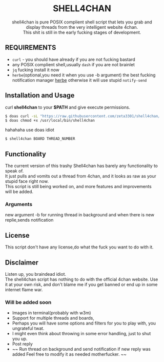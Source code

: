 <h1 align="center">SHELL4CHAN</h1>
<p align="center">shell4chan is pure POSIX complient shell script that lets you grab and display threads from the very intelligent website 4chan.<br>This shit is still in the early fucking stages of development.
</p>

## REQUIREMENTS

* `curl` - you should have already if you are not fucking bastard
*  any POSIX complient shell,usually `dash` if you are not brainlet 
* `jq` fucking install it now
* `herbe`(optional,you need it when you use -b argument) the best fucking notification manager [herbe](https://github.com/zeta3301/herbe) otherwise it will use stupid `notify-send`
## Installation and Usage
curl **shell4chan** to your **$PATH** and give execute permissions.

```sh
$ doas curl -sL "https://raw.githubusercontent.com/zeta3301/shell4chan/main/shell4chan" -o /usr/local/bin/shell4chan
$ doas chmod +x /usr/local/bin/shell4chan
```
hahahaha use doas idiot

```sh
$ shell4chan BOARD THREAD_NUMBER
```

## Functionality
The current version of this trashy Shell4chan has barely any functionality to speak of.<br>It just pulls and vomits out a thread from 4chan, and it looks as raw as your stupid face right now.<br>
This script is still being worked on, and more features and improvements will be added.
### Arguments
new argument -b for running thread in background and when there is new replie,sends notification

## License
This script don't have any license,do what the fuck you want to do with it.

## Disclaimer
Listen up, you braindead idiot.<br>The shell4chan script has nothing to do with the official 4chan website. Use it at your own risk, and don't blame me if you get banned or end up in some internet flame war.

### Will be added soon
* Images in terminal(probably with w3m)
* Support for multiple threads and boards,
* Perhaps you will have some options and filters for you to play with, you ungrateful twat.
* I might even think about throwing in some error handling, just to shut you up.
* Post reply
* ~~ Run thread on background and send notification if new reply was added
Feel free to modify it as needed motherfucker. ~~
